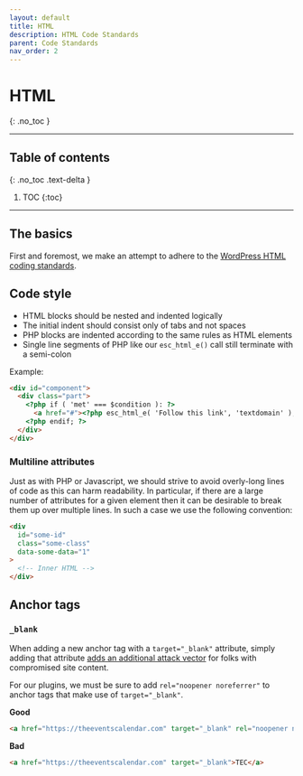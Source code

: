 ```yaml
---
layout: default
title: HTML
description: HTML Code Standards
parent: Code Standards
nav_order: 2
---
```


# HTML
{: .no_toc }

---

## Table of contents
{: .no_toc .text-delta }

1. TOC
{:toc}

---

## The basics

First and foremost, we make an attempt to adhere to the [WordPress HTML coding standards](https://make.wordpress.org/core/handbook/best-practices/coding-standards/html/).

## Code style

* HTML blocks should be nested and indented logically
* The initial indent should consist only of tabs and not spaces
* PHP blocks are indented according to the same rules as HTML elements
* Single line segments of PHP like our `esc_html_e()` call still terminate with a semi-colon

Example:

```html
<div id="component">
  <div class="part">
    <?php if ( 'met' === $condition ): ?>
      <a href="#"><?php esc_html_e( 'Follow this link', 'textdomain' ); ?></a>;
    <?php endif; ?>
  </div>
</div>
```

### Multiline attributes

Just as with PHP or Javascript, we should strive to avoid overly-long lines of code as this can harm readability.
In particular, if there are a large number of attributes for a given element then it can be desirable to break them
up over multiple lines. In such a case we use the following convention:

```html
<div
  id="some-id"
  class="some-class"
  data-some-data="1"
>
  <!-- Inner HTML -->
</div>
```

## Anchor tags

### `_blank`

When adding a new anchor tag with a `target="_blank"` attribute, simply adding that attribute [adds an additional attack vector](https://www.jitbit.com/alexblog/256-targetblank---the-most-underestimated-vulnerability-ever/) for folks with compromised site content.

For our plugins, we must be sure to add `rel="noopener noreferrer"` to anchor tags that make use of `target="_blank"`.

**Good**

```html
<a href="https://theeventscalendar.com" target="_blank" rel="noopener noreferrer">TEC</a>
```

**Bad**

```html
<a href="https://theeventscalendar.com" target="_blank">TEC</a>
```
